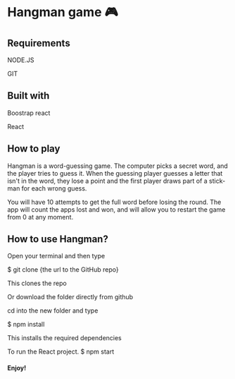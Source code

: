 # Hangman game 🎮

## Requirements

NODE.JS

GIT

## Built with

Boostrap react

React

## How to play

Hangman is a word-guessing game. The computer picks a secret word, and the player tries to guess it. When the guessing player guesses a letter that isn't in the word, they lose a point and the first player draws part of a stick- man for each wrong guess.

You will have 10 attempts to get the full word before losing the round. The app will count the apps lost and won, and will allow you to restart the game from 0 at any moment. 

## How to use Hangman?

Open your terminal and then type

$ git clone {the url to the GitHub repo}

This clones the repo

Or download the folder directly from github

cd into the new folder and type

$ npm install

This installs the required dependencies

To run the React project.
$ npm start

#### Enjoy!
